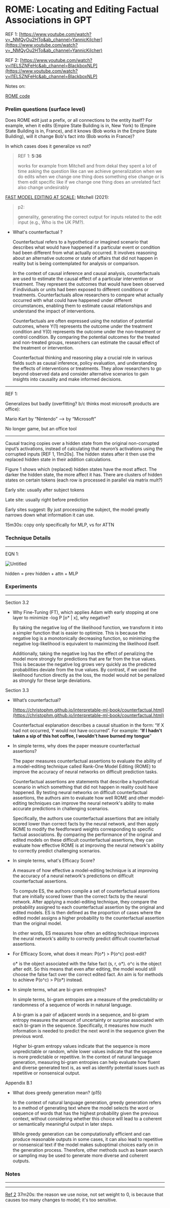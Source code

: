 # ROME: Locating and Editing Factual Associations in GPT

REF 1: [https://www.youtube.com/watch?v=_NMQyOu2HTo&ab_channel=YannicKilcher](https://www.youtube.com/watch?v=_NMQyOu2HTo&ab_channel=YannicKilcher)

REF 2: [https://www.youtube.com/watch?v=I1ELSZNFeHc&ab_channel=BlackboxNLP](https://www.youtube.com/watch?v=I1ELSZNFeHc&ab_channel=BlackboxNLP)

Notes on:

[ROME code](../Code%20515029dddcdc4d268ad1b5b2298d2cd6/ROME%20code%20ceb982344bb048c58c9ff04af5cd98ba.md) 

### Prelim questions (surface level)

Does ROME edit just a prefix, or all connections to the entity itself? For example, when it edits (Empire State Building is in, New York) to (Empire State Building is in, France), and it knows (Bob works in the Empire State Building), will it change Bob's fact into (Bob works in France)?

In which cases does it generalize vs not?

> REF 1:
**5:36**
> 
> 
> works for example from Mitchell and from dekal they spent a lot of time asking the question like can we achieve generalization when we do edits when we change one thing does something else change or is them edit specific like if we change one thing does an unrelated fact also change undesirably 
> 

[FAST MODEL EDITING AT SCALE](FAST%20MODEL%20EDITING%20AT%20SCALE%20ea8582482e514da4a9731d1ee5ac2e02.md); Mitchell (2021):

> p2:
> 
> 
> generality, generating the correct output for inputs related to the edit input (e.g., Who is the UK PM?).
> 

- What's counterfactual ?
    
    Counterfactual refers to a hypothetical or imagined scenario that describes what would have happened if a particular event or condition had been different from what actually occurred. It involves reasoning about an alternative outcome or state of affairs that did not happen in reality but is being contemplated for analysis or comparison.
    
    In the context of causal inference and causal analysis, counterfactuals are used to estimate the causal effect of a particular intervention or treatment. They represent the outcomes that would have been observed if individuals or units had been exposed to different conditions or treatments. Counterfactuals allow researchers to compare what actually occurred with what could have happened under different circumstances, enabling them to estimate causal relationships and understand the impact of interventions.
    
    Counterfactuals are often expressed using the notation of potential outcomes, where Y(1) represents the outcome under the treatment condition and Y(0) represents the outcome under the non-treatment or control condition. By comparing the potential outcomes for the treated and non-treated groups, researchers can estimate the causal effect of the treatment or intervention.
    
    Counterfactual thinking and reasoning play a crucial role in various fields such as causal inference, policy evaluation, and understanding the effects of interventions or treatments. They allow researchers to go beyond observed data and consider alternative scenarios to gain insights into causality and make informed decisions.
    

---

REF 1:

Generalizes but badly (overfitting? b/c thinks most microsoft products are office):

Mario Kart by “Nintendo” —> by “Microsoft”

No longer game, but an office tool

---

Causal tracing copies over a hidden state from the original non-corrupted input’s activations, instead of calculating that neuron’s activations using the corrupted inputs [REF 1, 11m20s]. The hidden states after it then use the replaced hidden state in their addition calculations.

Figure 1 shows which (replaced) hidden states have the most affect. The darker the hidden state, the more affect it has. There are clusters of hidden states on certain tokens (each row is processed in parallel via matrix mult?)

Early site: usually after subject tokens

Late site: usually right before prediction

Early sites suggest: By just processing the subject, the model greatly narrows down what information it can use.

15m30s: copy only specifically for MLP, vs for ATTN

### Technique Details

---

EQN 1:

![Untitled](ROME%20Locating%20and%20Editing%20Factual%20Associations%20in%20%205538511ecf24401ca32fd06b20eb2b42/Untitled.png)

hidden = prev hidden + attn + MLP

### Experiments

---

Section 3.2

- Why Fine-Tuning (FT), which applies Adam with early stopping at one layer to minimize -log P [o* | x], why negative?
    
    By taking the negative log of the likelihood function, we transform it into a simpler function that is easier to optimize. This is because the negative log is a monotonically decreasing function, so minimizing the negative log-likelihood is equivalent to maximizing the likelihood itself.
    
    Additionally, taking the negative log has the effect of penalizing the model more strongly for predictions that are far from the true values. This is because the negative log grows very quickly as the predicted probabilities deviate from the true values. By contrast, if we used the likelihood function directly as the loss, the model would not be penalized as strongly for these large deviations.
    

Section 3.3

- What’s counterfactual?
    
    [https://christophm.github.io/interpretable-ml-book/counterfactual.html](https://christophm.github.io/interpretable-ml-book/counterfactual.html)
    
    Counterfactual explanation describes a causal situation in the form: “If X had not occurred, Y would not have occurred”. For example: “**If I hadn't taken a sip of this hot coffee, I wouldn't have burned my tongue**”
    
- In simple terms, why does the paper measure counterfactual assertions?
    
    The paper measures counterfactual assertions to evaluate the ability of a model-editing technique called Rank-One Model Editing (ROME) to improve the accuracy of neural networks on difficult prediction tasks.
    
    Counterfactual assertions are statements that describe a hypothetical scenario in which something that did not happen in reality could have happened. By testing neural networks on difficult counterfactual assertions, the authors aim to evaluate how well ROME and other model-editing techniques can improve the neural network's ability to make accurate predictions in challenging scenarios.
    
    Specifically, the authors use counterfactual assertions that are initially scored lower than correct facts by the neural network, and then apply ROME to modify the feedforward weights corresponding to specific factual associations. By comparing the performance of the original and edited models on these difficult counterfactual assertions, they can evaluate how effective ROME is at improving the neural network's ability to correctly predict challenging scenarios.
    
- In simple terms, what's Efficacy Score?
    
    A measure of how effective a model-editing technique is at improving the accuracy of a neural network's predictions on difficult counterfactual assertions. 
    
    To compute ES, the authors compile a set of counterfactual assertions that are initially scored lower than the correct facts by the neural network. After applying a model-editing technique, they compare the probability assigned to each counterfactual assertion by the original and edited models. ES is then defined as the proportion of cases where the edited model assigns a higher probability to the counterfactual assertion than the original model.
    
    In other words, ES measures how often an editing technique improves the neural network's ability to correctly predict difficult counterfactual assertions.
    
- For Efficacy Score, what does it mean: P(o*) > P(o^c) post-edit?
    
    o* is the object associated with the false fact (s, r, o*). o^c is the object after edit. So this means that even after editing, the model would still choose the false fact over the correct edited fact. An aim is for methods to achieve P(o^c) > P(o*) instead.
    
- In simple terms, what are bi-gram entropies?
    
    In simple terms, bi-gram entropies are a measure of the predictability or randomness of a sequence of words in natural language.
    
    A bi-gram is a pair of adjacent words in a sequence, and bi-gram entropy measures the amount of uncertainty or surprise associated with each bi-gram in the sequence. Specifically, it measures how much information is needed to predict the next word in the sequence given the previous word.
    
    Higher bi-gram entropy values indicate that the sequence is more unpredictable or random, while lower values indicate that the sequence is more predictable or repetitive. In the context of natural language generation, measuring bi-gram entropies can help evaluate how fluent and diverse generated text is, as well as identify potential issues such as repetitive or nonsensical output.
    

Appendix B.1

- What does greedy generation mean? (p15)
    
    In the context of natural language generation, greedy generation refers to a method of generating text where the model selects the word or sequence of words that has the highest probability given the previous context, without considering whether this choice will lead to a coherent or semantically meaningful output in later steps.
    
    While greedy generation can be computationally efficient and can produce reasonable outputs in some cases, it can also lead to repetitive or nonsensical text if the model makes suboptimal choices early on in the generation process. Therefore, other methods such as beam search or sampling may be used to generate more diverse and coherent outputs.
    

### Notes

---

---

[Ref 2](ROME%20Locating%20and%20Editing%20Factual%20Associations%20in%20%205538511ecf24401ca32fd06b20eb2b42.md)
37m20s: the reason we use noise, not set weight to 0, is because that causes too many changes to model; it's too sensitive.